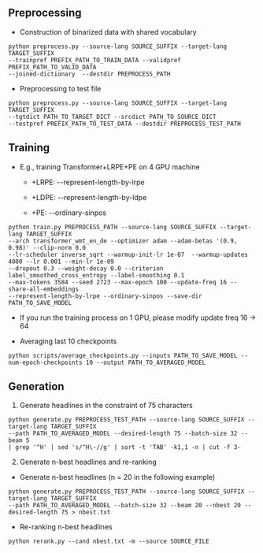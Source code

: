 ## Preprocessing

- Construction of binarized data with shared vocabulary

```
python preprocess.py --source-lang SOURCE_SUFFIX --target-lang TARGET_SUFFIX 
--trainpref PREFIX_PATH_TO_TRAIN_DATA --validpref PREFIX_PATH_TO_VALID_DATA 
--joined-dictionary  --destdir PREPROCESS_PATH
```

- Preprocessing to test file

```
python preprocess.py --source-lang SOURCE_SUFFIX --target-lang TARGET_SUFFIX 
--tgtdict PATH_TO_TARGET_DICT --srcdict PATH_TO_SOURCE_DICT 
--testpref PREFIX_PATH_TO_TEST_DATA --destdir PREPROCESS_TEST_PATH
```

## Training

- E.g., training Transformer+LRPE+PE on 4 GPU machine

	- +LRPE: --represent-length-by-lrpe

	- +LDPE: --represent-length-by-ldpe

	- +PE: --ordinary-sinpos 

```
python train.py PREPROCESS_PATH --source-lang SOURCE_SUFFIX --target-lang TARGET_SUFFIX 
--arch transformer_wmt_en_de --optimizer adam --adam-betas '(0.9, 0.98)' --clip-norm 0.0 
--lr-scheduler inverse_sqrt --warmup-init-lr 1e-07  --warmup-updates 4000 --lr 0.001 --min-lr 1e-09 
--dropout 0.3 --weight-decay 0.0 --criterion label_smoothed_cross_entropy --label-smoothing 0.1 
--max-tokens 3584 --seed 2723 --max-epoch 100 --update-freq 16 --share-all-embeddings 
--represent-length-by-lrpe --ordinary-sinpos --save-dir PATH_TO_SAVE_MODEL
```

- If you run the training process on 1 GPU, please modify update freq 16 -> 64

- Averaging last 10 checkpoints

```
python scripts/average_checkpoints.py --inputs PATH_TO_SAVE_MODEL --num-epoch-checkpoints 10 --output PATH_TO_AVERAGED_MODEL
```

## Generation

1. Generate headlines in the constraint of 75 characters

```
python generate.py PREPROCESS_TEST_PATH --source-lang SOURCE_SUFFIX --target-lang TARGET_SUFFIX 
--path PATH_TO_AVERAGED_MODEL --desired-length 75 --batch-size 32 --beam 5 
| grep '^H' | sed 's/^H\-//g' | sort -t 'TAB' -k1,1 -n | cut -f 3-
```

2. Generate n-best headlines and re-ranking

- Generate n-best headlines (n = 20 in the following example)

```
python generate.py PREPROCESS_TEST_PATH --source-lang SOURCE_SUFFIX --target-lang TARGET_SUFFIX 
--path PATH_TO_AVERAGED_MODEL --batch-size 32 --beam 20 --nbest 20 --desired-length 75 > nbest.txt
```

- Re-ranking n-best headlines

```
python rerank.py --cand nbest.txt -m --source SOURCE_FILE
```
